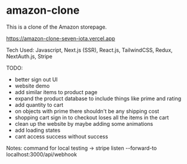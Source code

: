 # amazon-clone

This is a clone of the Amazon storepage.

https://amazon-clone-seven-iota.vercel.app

Tech Used:
Javascript, Next.js (SSR), React.js, TailwindCSS, Redux, NextAuth.js, Stripe

TODO:
- better sign out UI
- website demo
- add similar items to product page
- expand the product database to include things like prime and rating
- add quantity to cart
- on objects with prime there shouldn't be any shipping cost
- shopping cart sign in to checkout loses all the items in the cart
- clean up the website by maybe adding some animations
- add loading states
- cant access success without success


Notes:
command for local testing -> stripe listen --forward-to localhost:3000/api/webhook
